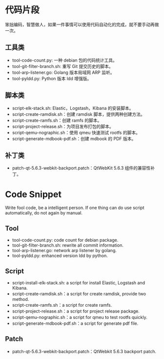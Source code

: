 # 代码片段

笨拙编码，智慧做人，如果一件事情可以使用代码自动化的完成，就不要手动再做一次。

## 工具类
- tool-code-count.py: 一种 debian 包的代码统计工具。
- tool-git-filter-branch.sh: 重写 Git 提交历史的脚本。
- tool-arp-listener.go: Golang 版本局域网 ARP 监听。
- tool-pyldd.py: Python 版本 ldd 增强版。

## 脚本类
- script-elk-stack.sh: Elastic，Logstash，Kibana 的安装脚本。
- script-create-ramdisk.sh：创建 ramdisk 脚本，提供两种创建方法。
- script-create-ramfs.sh：创建 ramfs 的脚本。
- script-project-release.sh：为项目发布打包的脚本。
- script-qemu-nographic.sh：使用 qmeu 快速测试 rootfs 的脚本。
- script-generate-mdbook-pdf.sh：创建 mdbook 的 PDF 版本。

## 补丁类
- patch-qt-5.6.3-webkit-backport.patch：QtWebKit 5.6.3 组件的兼容性补丁。

# Code Snippet
Write fool code, be a intelligent person. If one thing can do use script automatically, do not again by manual.

## Tool
- tool-code-count.py: code count for debian package.
- tool-git-filter-branch.sh: rewrite all commit information.
- tool-arp-listener.go: network arp listener by golang.
- tool-pyldd.py: enhanced version ldd by python.

## Script
- script-install-elk-stack.sh: a script for install Elastic, Logstash and Kibana.
- script-create-ramdisk.sh：a script for create ramdisk, provide two method.
- script-create-ramfs.sh：a script for create ramfs.
- script-project-release.sh：a script for project release package.
- script-qemu-nographic.sh：a script for qmeu to test rootfs quickly.
- script-generate-mdbook-pdf.sh：a script for generate pdf file.

## Patch
- patch-qt-5.6.3-webkit-backport.patch：QtWebkit 5.6.3 backport patch.
